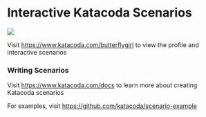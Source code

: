 # Interactive Katacoda Scenarios

[![](http://shields.katacoda.com/katacoda/butterflygirl/count.svg)](https://www.katacoda.com/butterflygirl "Get your profile on Katacoda.com")

Visit https://www.katacoda.com/butterflygirl to view the profile and interactive scenarios

### Writing Scenarios
Visit https://www.katacoda.com/docs to learn more about creating Katacoda scenarios

For examples, visit https://github.com/katacoda/scenario-example

